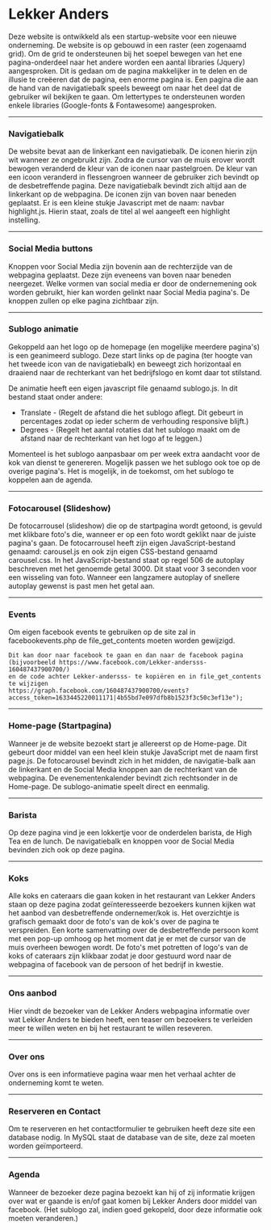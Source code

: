 # Lekker Anders

Deze website is ontwikkeld als een startup-website voor een nieuwe onderneming. De website is op gebouwd in een raster (een zogenaamd grid).
Om de grid te ondersteunen bij het soepel bewegen van het ene pagina-onderdeel naar het andere worden een aantal
libraries (Jquery) aangesproken. Dit is gedaan om de pagina makkelijker in te delen en de illusie te creëeren dat de pagina, 
een enorme pagina is. Een pagina die aan de hand van de navigatiebalk speels beweegt om naar het deel dat de gebruiker wil bekijken te gaan.
Om lettertypes te ondersteunen worden enkele  libraries (Google-fonts & Fontawesome) aangesproken.


---
### Navigatiebalk

De website bevat aan de linkerkant een navigatiebalk. De iconen hierin zijn wit wanneer ze ongebruikt zijn. Zodra de cursor van de muis erover wordt bewogen veranderd de kleur van de iconen naar pastelgroen. De kleur van een icoon veranderd in flessengroen wanneer de gebruiker zich bevindt op de desbetreffende pagina. Deze navigatiebalk bevindt zich altijd aan de linkerkant op de webpagina. De iconen zijn van boven naar beneden geplaatst. Er is een kleine stukje Javascript met de naam: navbar highlight.js. Hierin staat, zoals de titel al wel aangeeft een highlight instelling.

---
### Social Media buttons

Knoppen voor Social Media zijn bovenin aan de rechterzijde van de webpagina geplaatst. Deze zijn eveneens van boven naar 
beneden neergezet. Welke vormen van social media er door de ondernemening ook worden gebruikt, hier kan worden gelinkt naar Social Media pagina's. De knoppen zullen op elke pagina zichtbaar zijn. 

---
### Sublogo animatie

Gekoppeld aan het logo op de homepage (en mogelijke meerdere pagina's) is een geanimeerd sublogo. Deze start links op de 
pagina (ter hoogte van het tweede icon van de navigatiebalk) en beweegt zich horizontaal en draaiend naar de rechterkant van het bedrijfslogo en komt daar tot stilstand.

De animatie heeft een eigen javascript file genaamd sublogo.js. In dit bestand staat onder andere:

- Translate - (Regelt de afstand die het sublogo aflegt. Dit gebeurt in percentages zodat op ieder scherm de verhouding responsive blijft.) 
- Degrees - (Regelt het aantal rotaties dat het sublogo maakt om de afstand naar de rechterkant van het logo af te leggen.)

Momenteel is het sublogo aanpasbaar om per week extra aandacht voor de kok van dienst te genereren. Mogelijk passen we het sublogo ook toe op de overige pagina's. Het is mogelijk, in de toekomst, om het sublogo te koppelen aan de agenda.

---
### Fotocarousel (Slideshow)

De fotocarrousel (slideshow) die op de startpagina wordt getoond, is gevuld met klikbare foto's die, wanneer er op een foto wordt geklikt naar de juiste pagina's gaan.
De fotocarrousel heeft zijn eigen JavaScript-bestand genaamd: carousel.js en ook zijn eigen CSS-bestand genaamd carousel.css. In het JavaScript-bestand staat op regel 506 de autoplay beschreven met het genoemde getal 3000. Dit staat voor 3 seconden voor een wisseling van foto. Wanneer een langzamere autoplay of snellere autoplay gewenst is past men het getal aan.

---  
### Events
Om eigen facebook events te gebruiken op de site zal in facebookevents.php de file_get_contents moeten worden gewijzigd.

```
Dit kan door naar facebook te gaan en dan naar de facebook pagina
(bijvoorbeeld https://www.facebook.com/Lekker-andersss-160487437900700/)
en de code achter Lekker-andersss- te kopiëren en in file_get_contents te wijzigen
https://graph.facebook.com/160487437900700/events?access_token=1633445220011171|4b55bd7e097dfb8b1523f3c50c3ef13e");
```
---
### Home-page (Startpagina)

Wanneer je de website bezoekt start je  allereerst op de Home-page. Dit gebeurt door middel van een heel klein stukje JavaScript met de naam first page.js. De fotocarousel bevindt zich in het midden, de navigatie-balk aan de linkerkant en de Social Media knoppen aan de rechterkant van de webpagina. De evenementenkalender bevindt zich rechtsonder in de Home-page.
De sublogo-animatie speelt direct en eenmalig.

---
### Barista

Op deze pagina vind je een lokkertje voor de onderdelen barista, de High Tea en de lunch. De  navigatiebalk en knoppen voor de Social Media bevinden zich ook op deze pagina.

---
### Koks

Alle koks en cateraars die gaan koken in het restaurant van Lekker Anders staan op deze pagina zodat geïnteresseerde bezoekers kunnen kijken wat het aanbod van desbetreffende ondernemer/kok is. Het overzichtje is grafisch gemaakt door de foto's van de kok's over de pagina te verspreiden. Een korte samenvatting over de desbetreffende persoon komt met een pop-up omhoog op het moment dat je er met de cursor van de muis overheen bewogen wordt. De foto's met potretten of logo's van de koks of cateraars zijn klikbaar zodat je door gestuurd word naar de webpagina of facebook van de persoon of het bedrijf in kwestie.

---
### Ons aanbod

Hier vindt de bezoeker van de Lekker Anders webpagina informatie over wat Lekker Anders te bieden heeft, een teaser om bezoekers te verleiden meer te willen weten en bij het restaurant te willen reseveren.

---
### Over ons

Over ons is een informatieve pagina waar men het verhaal achter de onderneming komt te weten.

---
### Reserveren en Contact
Om te reserveren en het contactformulier te gebruiken heeft deze site een database nodig. 
In MySQL staat de database van de site, deze zal moeten worden geïmporteerd.

---
### Agenda

Wanneer de bezoeker deze pagina bezoekt kan hij of zij informatie krijgen over wat er gaande is en/of gaat komen bij Lekker Anders door middel van facebook.
(Het sublogo zal, indien goed gekopeld, door deze informatie ook moeten veranderen.)
